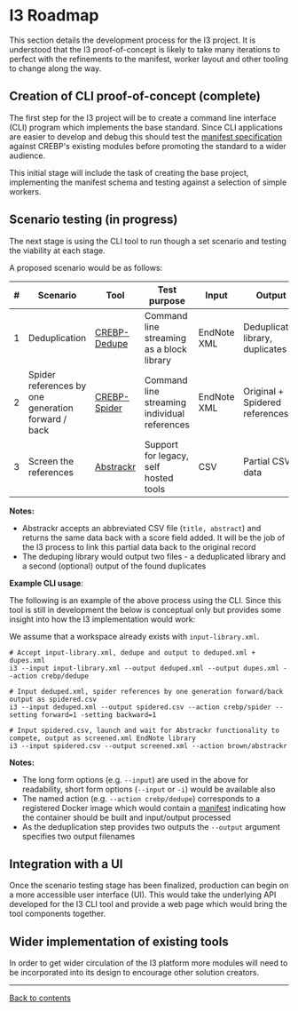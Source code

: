 I3 Roadmap
===========
This section details the development process for the I3 project.
It is understood that the I3 proof-of-concept is likely to take many iterations to perfect with the refinements to the manifest, worker layout and other tooling to change along the way.


Creation of CLI proof-of-concept (complete)
-------------------------------------------
The first step for the I3 project will be to create a command line interface (CLI) program which implements the base standard.
Since CLI applications are easier to develop and debug this should test the [manifest specification](./manifest.md) against CREBP's existing modules before promoting the standard to a wider audience.

This initial stage will include the task of creating the base project, implementing the manifest schema and testing against a selection of simple workers.


Scenario testing (in progress)
------------------------------
The next stage is using the CLI tool to run though a set scenario and testing the viability at each stage.

A proposed scenario would be as follows:

| # | Scenario                                           | Tool                                                | Test purpose                                 | Input       | Output                           |
|---|----------------------------------------------------|-----------------------------------------------------|----------------------------------------------|-------------|----------------------------------|
| 1 | Deduplication                                      | [CREBP-Dedupe](https://github.com/CREBP/sra-dedupe) | Command line streaming as a block library    | EndNote XML | Deduplicated library, duplicates |
| 2 | Spider references by one generation forward / back | [CREBP-Spider](https://github.com/CREBP/sra-spider) | Command line streaming individual references | EndNote XML | Original + Spidered references   |
| 3 | Screen the references                              | [Abstrackr](http://abstrackr.cebm.brown.edu)        | Support for legacy, self hosted tools        | CSV         | Partial CSV data                 |


**Notes:**

* Abstrackr accepts an abbreviated CSV file (`title, abstract`) and returns the same data back with a score field added. It will be the job of the I3 process to link this partial data back to the original record
* The deduping library would output two files - a deduplicated library and a second (optional) output of the found duplicates


**Example CLI usage**:

The following is an example of the above process using the CLI. Since this tool is still in development the below is conceptual only but provides some insight into how the I3 implementation would work:

We assume that a workspace already exists with `input-library.xml`.


```
# Accept input-library.xml, dedupe and output to deduped.xml + dupes.xml
i3 --input input-library.xml --output deduped.xml --output dupes.xml --action crebp/dedupe

# Input deduped.xml, spider references by one generation forward/back output as spidered.csv
i3 --input deduped.xml --output spidered.csv --action crebp/spider --setting forward=1 -setting backward=1

# Input spidered.csv, launch and wait for Abstrackr functionality to compete, output as screened.xml EndNote library
i3 --input spidered.csv --output screened.xml --action brown/abstrackr
```

**Notes:**

* The long form options (e.g. `--input`) are used in the above for readability, short form options (`--input` or `-i`) would be available also
* The named action (e.g. `--action crebp/dedupe`) corresponds to a registered Docker image which would contain a [manifest](./manifest.md) indicating how the container should be built and input/output processed
* As the deduplication step provides two outputs the `--output` argument specifies two output filenames


Integration with a UI
---------------------
Once the scenario testing stage has been finalized, production can begin on a more accessible user interface (UI). This would take the underlying API developed for the I3 CLI tool and provide a web page which would bring the tool components together.


Wider implementation of existing tools
--------------------------------------
In order to get wider circulation of the I3 platform more modules will need to be incorporated into its design to encourage other solution creators.



---
[Back to contents](./README.md)
